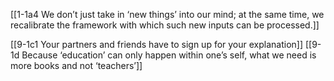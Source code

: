 [[1-1a4 We don’t just take in ‘new things’ into our mind; at the same time, we recalibrate the framework with which such new inputs can be processed.]]

[[9-1c1 Your partners and friends have to sign up for your explanation]]
[[9-1d Because ‘education’ can only happen within one’s self, what we need is more books and not ‘teachers’]]
